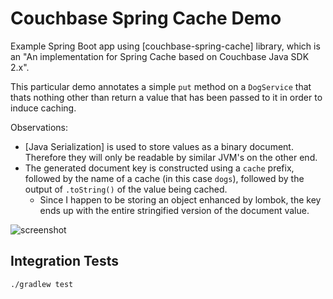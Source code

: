 # Couchbase Spring Cache Demo

Example Spring Boot app using [couchbase-spring-cache] library, which is an "An implementation for Spring Cache based on Couchbase Java SDK 2.x".

This particular demo annotates a simple `put` method on a `DogService` that thats nothing other than return a value that has been passed to it in order to induce caching.

Observations:

- [Java Serialization] is used to store values as a binary document. Therefore they will only be readable by similar JVM's on the other end.
- The generated document key is constructed using a `cache` prefix, followed by the name of a cache (in this case `dogs`), followed by the output of `.toString()` of the value being cached.
  - Since I happen to be storing an object enhanced by lombok, the key ends up with the entire stringified version of the document value.

![screenshot](screenshot.png)

## Integration Tests


```bash
./gradlew test
```

[Spring Cache]: https://spring.io/guides/gs/caching/